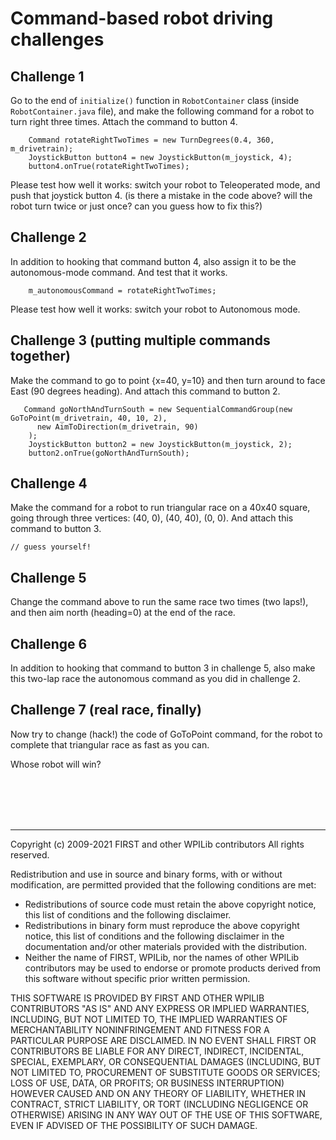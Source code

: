 # Command-based robot driving challenges

## Challenge 1
Go to the end of `initialize()` function in `RobotContainer` class (inside `RobotContainer.java` file), and make the following command for a robot to turn right three times. Attach the command to button 4.
```
    Command rotateRightTwoTimes = new TurnDegrees(0.4, 360, m_drivetrain);
    JoystickButton button4 = new JoystickButton(m_joystick, 4);
    button4.onTrue(rotateRightTwoTimes);
```
Please test how well it works: switch your robot to Teleoperated mode, and push that joystick button 4.
(is there a mistake in the code above? will the robot turn twice or just once? can you guess how to fix this?)

## Challenge 2
In addition to hooking that command button 4, also assign it to be the autonomous-mode command. And test that it works.
```
    m_autonomousCommand = rotateRightTwoTimes;
```
Please test how well it works: switch your robot to Autonomous mode.

## Challenge 3 (putting multiple commands together)
Make the command to go to point {x=40, y=10} and then turn around to face East (90 degrees heading). And attach this command to button 2.
```
   Command goNorthAndTurnSouth = new SequentialCommandGroup(new GoToPoint(m_drivetrain, 40, 10, 2),
      new AimToDirection(m_drivetrain, 90)
    );
    JoystickButton button2 = new JoystickButton(m_joystick, 2);
    button2.onTrue(goNorthAndTurnSouth);
```


## Challenge 4
Make the command for a robot to run triangular race on a 40x40 square, going through three vertices: (40, 0), (40, 40), (0, 0). And attach this command to button 3.
```
// guess yourself!
```

## Challenge 5
Change the command above to run the same race two times (two laps!), and then aim north (heading=0) at the end of the race.

## Challenge 6
In addition to hooking that command to button 3 in challenge 5, also make this two-lap race the autonomous command as you did in challenge 2.

## Challenge 7 (real race, finally)
Now try to change (hack!) the code of GoToPoint command, for the robot to complete that triangular race as fast as you can.

Whose robot will win? 

<br />
<br />
<br />
<br />

-----------

Copyright (c) 2009-2021 FIRST and other WPILib contributors
All rights reserved.

Redistribution and use in source and binary forms, with or without
modification, are permitted provided that the following conditions are met:
   * Redistributions of source code must retain the above copyright
     notice, this list of conditions and the following disclaimer.
   * Redistributions in binary form must reproduce the above copyright
     notice, this list of conditions and the following disclaimer in the
     documentation and/or other materials provided with the distribution.
   * Neither the name of FIRST, WPILib, nor the names of other WPILib
     contributors may be used to endorse or promote products derived from
     this software without specific prior written permission.

THIS SOFTWARE IS PROVIDED BY FIRST AND OTHER WPILIB CONTRIBUTORS "AS IS" AND
ANY EXPRESS OR IMPLIED WARRANTIES, INCLUDING, BUT NOT LIMITED TO, THE IMPLIED
WARRANTIES OF MERCHANTABILITY NONINFRINGEMENT AND FITNESS FOR A PARTICULAR
PURPOSE ARE DISCLAIMED. IN NO EVENT SHALL FIRST OR CONTRIBUTORS BE LIABLE FOR
ANY DIRECT, INDIRECT, INCIDENTAL, SPECIAL, EXEMPLARY, OR CONSEQUENTIAL DAMAGES
(INCLUDING, BUT NOT LIMITED TO, PROCUREMENT OF SUBSTITUTE GOODS OR SERVICES;
LOSS OF USE, DATA, OR PROFITS; OR BUSINESS INTERRUPTION) HOWEVER CAUSED AND
ON ANY THEORY OF LIABILITY, WHETHER IN CONTRACT, STRICT LIABILITY, OR TORT
(INCLUDING NEGLIGENCE OR OTHERWISE) ARISING IN ANY WAY OUT OF THE USE OF THIS
SOFTWARE, EVEN IF ADVISED OF THE POSSIBILITY OF SUCH DAMAGE.

